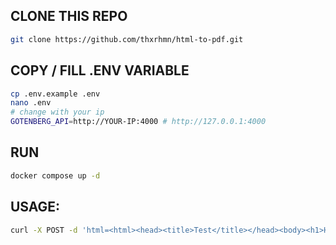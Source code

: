 ## CLONE THIS REPO
```bash
git clone https://github.com/thxrhmn/html-to-pdf.git
```

## COPY / FILL .ENV VARIABLE
```bash
cp .env.example .env
nano .env
# change with your ip
GOTENBERG_API=http://YOUR-IP:4000 # http://127.0.0.1:4000
```

## RUN
```bash
docker compose up -d
```

## USAGE:
```bash
curl -X POST -d 'html=<html><head><title>Test</title></head><body><h1>Hello, World!</h1></body></html>' http://0.0.0.0:5000/generate-html-pdf -o index.pdf
```